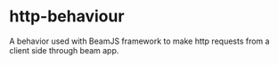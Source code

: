 # http-behaviour
A behavior used with BeamJS framework to make http requests from a client side through beam app.
